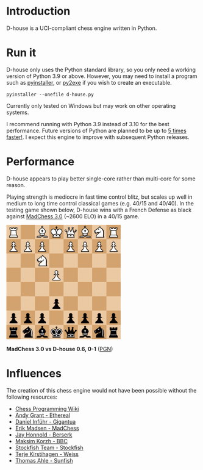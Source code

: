 # Introduction
D-house is a UCI-compliant chess engine written in Python.

# Run it
D-house only uses the Python standard library, so you only need a working version of Python 3.9 or above.
However, you may need to install a program such as 
[pyinstaller](https://pypi.org/project/pyinstaller/), or [py2exe](https://pypi.org/project/py2exe/) if you wish to create an executable. 
```
pyinstaller --onefile d-house.py
```
Currently only tested on Windows but may work on other operating systems.

I recommend running with Python 3.9 instead of 3.10 for the best performance. Future versions of Python are planned to be up to [5 times faster!](https://github.com/markshannon/faster-cpython/blob/master/plan.md). I expect this engine to improve with subsequent Python releases.



# Performance
D-house appears to play better single-core rather than multi-core for some reason.

Playing strength is mediocre in fast time control blitz, but scales up well in medium to long time control classical games (e.g. 40/15 and 40/40). In the testing game shown below, D-house wins with a French Defense as black against [MadChess 3.0](http://ccrl.chessdom.com/ccrl/4040/cgi/engine_details.cgi?match_length=30&each_game=1&print=Details&each_game=1&eng=MadChess%203.0%2064-bit#MadChess_3_0_64-bit) (~2600 ELO) in a 40/15 game.

<img src="images/MadChess 3.0 vs D-house 0.6.gif" width="300" height="300">

**MadChess 3.0 vs D-house 0.6, 0-1** ([PGN](images/MadChess%203.0%20vs%20D-house%200.6.pgn))

# Influences
The creation of this chess engine would not have been possible without the following resources:
* [Chess Programming Wiki](https://www.chessprogramming.org/Main_Page)<br/>
* [Andy Grant - Ethereal](https://github.com/AndyGrant/Ethereal)<br/>
* [Daniel Inführ - Gigantua](https://github.com/Gigantua/Gigantua)<br/>
* [Erik Madsen - MadChess](https://www.madchess.net/)<br/>
* [Jay Honnold - Berserk](https://github.com/jhonnold/berserk)<br/>
* [Maksim Korzh - BBC](https://github.com/maksimKorzh/bbc)<br/>
* [Stockfish Team - Stockfish](https://github.com/official-stockfish/Stockfish)<br/>
* [Terje Kirstihagen - Weiss](https://github.com/TerjeKir/weiss)<br/>
* [Thomas Ahle - Sunfish](https://github.com/thomasahle/sunfish)<br/>
